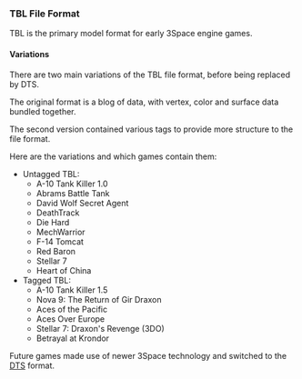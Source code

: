 ### TBL File Format

TBL is the primary model format for early 3Space engine games.

#### Variations

There are two main variations of the TBL file format, before being replaced by DTS.

The original format is a blog of data, with vertex, color and surface data bundled together.

The second version contained various tags to provide more structure to the file format.

Here are the variations and which games contain them:
* Untagged TBL:
  * A-10 Tank Killer 1.0
  * Abrams Battle Tank
  * David Wolf Secret Agent
  * DeathTrack
  * Die Hard
  * MechWarrior
  * F-14 Tomcat
  * Red Baron
  * Stellar 7
  * Heart of China
* Tagged TBL:
  * A-10 Tank Killer 1.5
  * Nova 9: The Return of Gir Draxon
  * Aces of the Pacific
  * Aces Over Europe
  * Stellar 7: Draxon's Revenge (3DO)
  * Betrayal at Krondor

Future games made use of newer 3Space technology and switched to the [DTS](/siege-modules/foundation/siege-content/src/dts/DTS.md) format.
